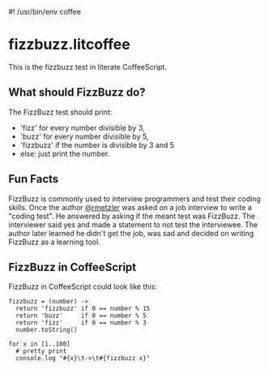 #! /usr/bin/env coffee


# fizzbuzz.litcoffee

This is the fizzbuzz test in literate CoffeeScript.


## What should FizzBuzz do? 

The FizzBuzz test should print:

- 'fizz' for every number divisible by 3,
- 'buzz' for every number divisible by 5,
- 'fizzbuzz' if the number is divisible by 3 and 5
- else: just print the number.

## Fun Facts

FizzBuzz is commonly used to interview programmers and test their coding skills.
Once the author [@rmetzler](http://github.com/rmetzler) was asked on a job interview
to write a "coding test". He answered by asking if the meant test was FizzBuzz. The interviewer
said yes and made a statement to not test the interviewee. The author later learned he didn't
get the job, was sad and decided on writing FizzBuzz as a learning tool. 

## FizzBuzz in CoffeeScript

FizzBuzz in CoffeeScript could look like this:

    fizzbuzz = (number) ->
      return 'fizzbuzz' if 0 == number % 15
      return 'buzz'     if 0 == number % 5
      return 'fizz'     if 0 == number % 3
      number.toString()

    for x in [1..100]
      # pretty print 
      console.log "#{x}\t->\t#{fizzbuzz x}"
